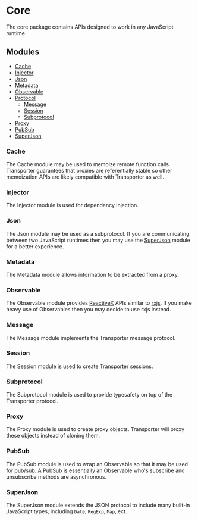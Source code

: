 # Core

The core package contains APIs designed to work in any JavaScript runtime.

## Modules

- [Cache](#Cache)
- [Injector](#Injector)
- [Json](#Json)
- [Metadata](#Metadata)
- [Observable](#Observable)
- [Protocol](#Protocol)
  - [Message](#Message)
  - [Session](#Session)
  - [Subprotocol](#Subprotocol)
- [Proxy](#Proxy)
- [PubSub](#Pubsub)
- [SuperJson](#Superjson)

### Cache

The Cache module may be used to memoize remote function calls. Transporter guarantees that proxies are referentially stable so other memoization APIs are likely compatible with Transporter as well.

### Injector

The Injector module is used for dependency injection.

### Json

The Json module may be used as a subprotocol. If you are communicating between two JavaScript runtimes then you may use the [SuperJson](#Superjson) module for a better experience.

### Metadata

The Metadata module allows information to be extracted from a proxy.

### Observable

The Observable module provides [ReactiveX](https://reactivex.io/) APIs similar to [rxjs](https://rxjs.dev/). If you make heavy use of Observables then you may decide to use rxjs instead.

### Message

The Message module implements the Transporter message protocol.

### Session

The Session module is used to create Transporter sessions.

### Subprotocol

The Subprotocol module is used to provide typesafety on top of the Transporter protocol.

### Proxy

The Proxy module is used to create proxy objects. Transporter will proxy these objects instead of cloning them.

### PubSub

The PubSub module is used to wrap an Observable so that it may be used for pub/sub. A PubSub is essentially an Observable who's subscribe and unsubscribe methods are asynchronous.

### SuperJson

The SuperJson module extends the JSON protocol to include many built-in JavaScript types, including `Date`, `RegExp`, `Map`, ect.
